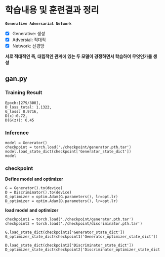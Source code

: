 # 학습내용 및 훈련결과 정리

**`Generative Adversarial Network`**
- [x] Generative: 생성 
- [x] Adversial: 적대적
- [x] Network: 신경망

**서로 적대적인 즉, 대립적인 관계에 있는 두 모델이 경쟁하면서 학습하여 무엇인가를 생성**

## gan.py

### Training Result
```{.python}
Epoch:[279/300],
D_loss_total: 1.1322,
G_loss: 0.9716,
D(x):0.72,
D(G(z)): 0.45
```

### Inference
```{.python}
model = Generator()
checkpoint = torch.load('./checkpoint/generator.pth.tar')
model.load_state_dict(checkpoint['Generator_state_dict'])
model
```


### checkpoint
**Define model and optimizer**
```{.python}
G = Generator().to(device)
D = Discriminator().to(device)
G_optimizer = optim.Adam(G.parameters(), lr=opt.lr)
D_optimizer = optim.Adam(D.parameters(), lr=opt.lr)
```

**load model and optimizer**
```
checkpoint1 = torch.load('./checkpoint/generator.pth.tar')
checkpoint2 = torch.load('./checkpoint/discriminator.pth.tar')

G.load_state_dict(checkpoint1['Generator_state_dict'])
G_optimizer_state_dict(checkpoint1['Generator_optimizer_state_dict'])

D.load_state_dict(checkpoint2['Discriminator_state_dict'])
D_optimizer_state_dict(checkpoint2['Discriminator_optimizer_state_dict'])
```
